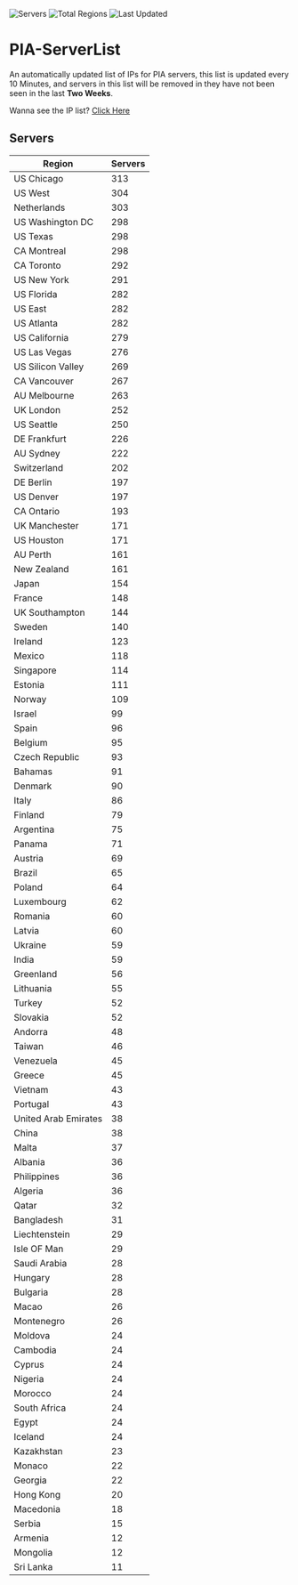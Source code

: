 ![Servers](https://img.shields.io/badge/Servers-10,844-darkgreen)
![Total Regions](https://img.shields.io/badge/Total_Regions-97-darkgreen)
![Last Updated](https://img.shields.io/badge/Last_Updated-December_14_2024_23:31_EST-darkgreen)

# PIA-ServerList
An automatically updated list of IPs for PIA servers, this list is updated every 10 Minutes, and servers in this list will be removed in they have not been seen in the last **Two Weeks**.

Wanna see the IP list? [Click Here](./servers.json)

## Servers
| Region               | Servers |
|----------------------|---------|
| US Chicago | 313 |
| US West | 304 |
| Netherlands | 303 |
| US Washington DC | 298 |
| US Texas | 298 |
| CA Montreal | 298 |
| CA Toronto | 292 |
| US New York | 291 |
| US Florida | 282 |
| US East | 282 |
| US Atlanta | 282 |
| US California | 279 |
| US Las Vegas | 276 |
| US Silicon Valley | 269 |
| CA Vancouver | 267 |
| AU Melbourne | 263 |
| UK London | 252 |
| US Seattle | 250 |
| DE Frankfurt | 226 |
| AU Sydney | 222 |
| Switzerland | 202 |
| DE Berlin | 197 |
| US Denver | 197 |
| CA Ontario | 193 |
| UK Manchester | 171 |
| US Houston | 171 |
| AU Perth | 161 |
| New Zealand | 161 |
| Japan | 154 |
| France | 148 |
| UK Southampton | 144 |
| Sweden | 140 |
| Ireland | 123 |
| Mexico | 118 |
| Singapore | 114 |
| Estonia | 111 |
| Norway | 109 |
| Israel | 99 |
| Spain | 96 |
| Belgium | 95 |
| Czech Republic | 93 |
| Bahamas | 91 |
| Denmark | 90 |
| Italy | 86 |
| Finland | 79 |
| Argentina | 75 |
| Panama | 71 |
| Austria | 69 |
| Brazil | 65 |
| Poland | 64 |
| Luxembourg | 62 |
| Romania | 60 |
| Latvia | 60 |
| Ukraine | 59 |
| India | 59 |
| Greenland | 56 |
| Lithuania | 55 |
| Turkey | 52 |
| Slovakia | 52 |
| Andorra | 48 |
| Taiwan | 46 |
| Venezuela | 45 |
| Greece | 45 |
| Vietnam | 43 |
| Portugal | 43 |
| United Arab Emirates | 38 |
| China | 38 |
| Malta | 37 |
| Albania | 36 |
| Philippines | 36 |
| Algeria | 36 |
| Qatar | 32 |
| Bangladesh | 31 |
| Liechtenstein | 29 |
| Isle OF Man | 29 |
| Saudi Arabia | 28 |
| Hungary | 28 |
| Bulgaria | 28 |
| Macao | 26 |
| Montenegro | 26 |
| Moldova | 24 |
| Cambodia | 24 |
| Cyprus | 24 |
| Nigeria | 24 |
| Morocco | 24 |
| South Africa | 24 |
| Egypt | 24 |
| Iceland | 24 |
| Kazakhstan | 23 |
| Monaco | 22 |
| Georgia | 22 |
| Hong Kong | 20 |
| Macedonia | 18 |
| Serbia | 15 |
| Armenia | 12 |
| Mongolia | 12 |
| Sri Lanka | 11 |